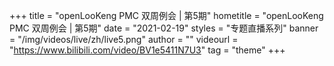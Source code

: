 +++
    title = "openLooKeng PMC 双周例会 | 第5期"
    hometitle = "openLooKeng PMC 双周例会 | 第5期"
    date = "2021-02-19"
    styles = "专题直播系列"
    banner = "/img/videos/live/zh/live5.png"
    author = ""
    videourl = "https://www.bilibili.com/video/BV1e5411N7U3" 
    tag = "theme"
+++